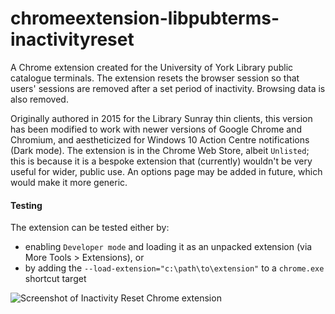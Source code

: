 # chromeextension-libpubterms-inactivityreset

A Chrome extension created for the University of York Library public catalogue terminals. The extension resets the browser session so that users' sessions are removed after a set period of inactivity. Browsing data is also removed.

Originally authored in 2015 for the Library Sunray thin clients, this version has been modified to work with newer versions of Google Chrome and Chromium, and aestheticized for Windows 10 Action Centre notifications (Dark mode). The extension is in the Chrome Web Store, albeit `Unlisted`; this is because it is a bespoke extension that (currently) wouldn't be very useful for wider, public use. An options page may be added in future, which would make it more generic.

#### Testing
The extension can be tested either by:
- enabling `Developer mode` and loading it as an unpacked extension (via More Tools > Extensions), or
- by adding the `--load-extension="c:\path\to\extension"` to a `chrome.exe` shortcut target

![Screenshot of Inactivity Reset Chrome extension](https://lh3.googleusercontent.com/LRCgqrnpRKXh0gzKAjpmPgfFaEBdsUFmsdD_t0PqA1vVpuBGn_92Qsq8Ohso7ZX-jaEANhhUn6FAARNQOjF0mbXe=w640-h400-e365-rj-sc0x00ffffff)
